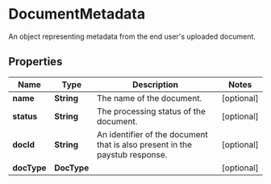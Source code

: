 

# DocumentMetadata

An object representing metadata from the end user's uploaded document.

## Properties

| Name | Type | Description | Notes |
|------------ | ------------- | ------------- | -------------|
|**name** | **String** | The name of the document. |  [optional] |
|**status** | **String** | The processing status of the document. |  [optional] |
|**docId** | **String** | An identifier of the document that is also present in the paystub response. |  [optional] |
|**docType** | **DocType** |  |  [optional] |



